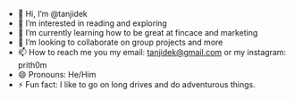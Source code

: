- 👋 Hi, I’m @tanjidek
- 👀 I’m interested in reading and exploring
- 🌱 I’m currently learning how to be great at fincace and marketing 
- 💞️ I’m looking to collaborate on group projects and more
- 📫 How to reach me you my email: tanjidek@gmail.com or my instagram: prith0m
- 😄 Pronouns: He/Him
- ⚡ Fun fact: I like to go on long drives and do adventurous things.

<!---
tanjidek/tanjidek is a ✨ special ✨ repository because its `README.md` (this file) appears on your GitHub profile.
You can click the Preview link to take a look at your changes.
--->
